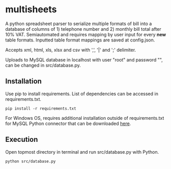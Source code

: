 # multisheets
A python spreadsheet parser to serialize multiple formats of bill into a database of columns of 1) telephone number and 2) monthly bill total after 10% VAT.
Semiautomated and requires mapping by user input for every **new** table formats. Inputted table format mappings are saved at config.json.

Accepts xml, html, xls, xlsx and csv with ',', '|' and ';' delimiter.

Uploads to MySQL database in localhost with user "root" and password "", can be changed in src/database.py.

## Installation
Use pip to install requirements. List of dependencies can be accessed in requirements.txt.

    pip install -r requirements.txt

For Windows OS, requires additional installation outside of requirements.txt for MySQL Python connector that can be downloaded [here](https://dev.mysql.com/downloads/connector/python/).

## Execution
Open topmost directory in terminal and run src/database.py with Python.

    python src/database.py
